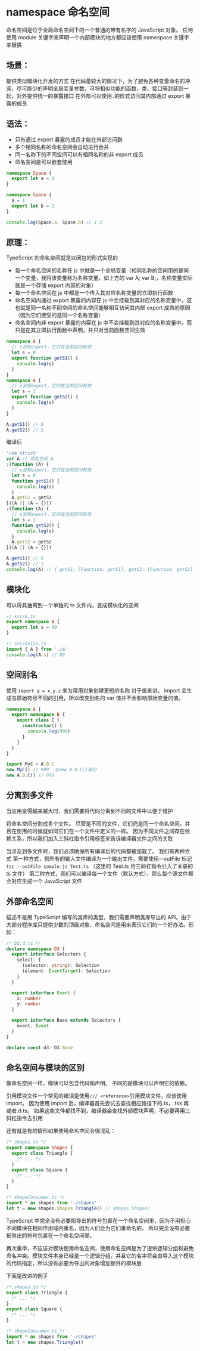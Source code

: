 # namespace 命名空间

命名空间是位于全局命名空间下的一个普通的带有名字的 JavaScript 对象。
任何使用 module 关键字来声明一个内部模块的地方都应该使用 namespace 关键字来替换

## 场景：

提供类似模块化开发的方式
在代码量较大的情况下，为了避免各种变量命名的冲突，尽可能少的声明全局变量参数，可将相似功能的函数、类、接口等封装到一起，对外提供统一的暴露接口
在外部可以使用`.`的形式访问其内部通过 export 暴露的成员

## 语法：

- 只有通过 export 暴露的成员才能在外部访问到
- 多个相同名称的命名空间会自动进行合并
- 同一名称下的不同空间可以有相同名称的非 export 成员
- 命名空间是可以嵌套使用

```ts
namespace Space {
  export let a = 0
}

namespace Space {
  a = 1
  export let b = 2
}

console.log(Space.a, Space.b) // 1 2
```

## 原理：

TypeScript 的命名空间就是以闭包的形式实现的

- 每一个命名空间的名称在 js 中就是一个全局变量（相同名称的空间用的是同一个变量，我将该变量称为名称变量，如上方的 var A; var B;，名称变量实际就是一个存储 export 内容的对象）
- 每一个命名空间在 js 中都是一个传入其对应名称变量的立即执行函数
- 命名空间内通过 export 暴露的内容在 js 中会挂载到其对应的名称变量中，这也就是同一名称不同空间的命名空间能够相互访问其内部 export 成员的原因（因为它们接受的是同一个名称变量）
- 命名空间内非 export 暴露的内容在 js 中不会挂载到其对应的名称变量中，而只是在其立即执行函数中声明，并只对当前函数空间生效

```ts
namespace A {
  // s没有export，它只在当前空间有效
  let s = 0
  export function getS1() {
    console.log(s)
  }
}
namespace A {
  // s没有export，它只在当前空间有效
  let s = 1
  export function getS2() {
    console.log(s)
  }
}

A.getS1() // 0
A.getS2() // 1
```

编译后

```js
'use strict'
var A // 命名空间 A
;(function (A) {
  // s没有export，它只在当前空间有效
  let s = 0
  function getS1() {
    console.log(s)
  }
  A.getS1 = getS1
})(A || (A = {}))
;(function (A) {
  // s没有export，它只在当前空间有效
  let s = 1
  function getS2() {
    console.log(s)
  }
  A.getS2 = getS2
})(A || (A = {}))

A.getS1() // 0
A.getS2() // 1
console.log(A) // { getS1: [Function: getS1], getS2: [Function: getS2] }
```

## 模块化

可以将其抽离到一个单独的 ts 文件内，变成模块化的空间

```ts
// src/a.ts
export namespace A {
  export let s = 99
}
```

```ts
// src/hello.ts
import { A } from './a'
console.log(A.s) // 99
```

## 空间别名

使用 `import q = x.y.z` 来为常用对象创建更短的名称
对于值来讲， import 会生成与原始符号不同的引用，所以改变别名的 var 值并不会影响原始变量的值。

```ts
namespace A {
  export namespace B {
    export class C {
      constructor() {
        console.log(999)
      }
    }
  }
}

import MyC = A.B.C
new MyC() // 999  与new A.B.C()等价
new A.B.C() // 999
```

## 分离到多文件

当应用变得越来越大时，我们需要将代码分离到不同的文件中以便于维护

将命名空间分割成多个文件。 尽管是不同的文件，它们仍是同一个命名空间，并且在使用的时候就如同它们在一个文件中定义的一样。 因为不同文件之间存在依赖关系，所以我们加入三斜杠指令引用标签来告诉编译器文件之间的关联

当涉及到多文件时，我们必须确保所有编译后的代码都被加载了。 我们有两种方式
第一种方式，把所有的输入文件编译为一个输出文件，需要使用--outFile 标记 `tsc --outFile sample.js Test.ts` （这里的 Test.ts 用三斜杠指令引入了关联的 ts 文件）
第二种方式，我们可以编译每一个文件（默认方式），那么每个源文件都会对应生成一个 JavaScript 文件

## 外部命名空间

描述不是用 TypeScript 编写的类库的类型，我们需要声明类库导出的 API。由于大部分程序库只提供少数的顶级对象，命名空间是用来表示它们的一个好办法。形如：

```ts
/* D3.d.ts */
declare namespace D3 {
  export interface Selectors {
    select: {
      (selector: string): Selection
      (element: EventTarget): Selection
    }
  }

  export interface Event {
    x: number
    y: number
  }

  export interface Base extends Selectors {
    event: Event
  }
}

declare const d3: D3.Base
```

## 命名空间与模块的区别

像命名空间一样，模块可以包含代码和声明。 不同的是模块可以声明它的依赖。

引用模块文件一个常见的错误是使用`/// <reference>`引用模块文件，应该使用 import。
因为使用 import 后，编译器首先尝试去查找相应路径下的.ts，.tsx 再或者.d.ts。 如果这些文件都找不到，编译器会查找外部模块声明，不必要再用三斜杠指令去引用

还有就是有的情形如果使用命名空间会很混乱：

```ts
/* shapes.ts */
export namespace Shapes {
  export class Triangle {
    /* ... */
  }
  export class Square {
    /* ... */
  }
}
```

```ts
/* shapeConsumer.ts */
import * as shapes from './shapes'
let t = new shapes.Shapes.Triangle() // shapes.Shapes?
```

TypeScript 中完全没有必要把导出的符号包裹在一个命名空间里，因为不用担心不同模块在相同作用域内重名，因为人们会为它们重命名的，
所以完全没有必要把导出的符号包裹在一个命名空间里。

再次重申，不应该对模块使用命名空间，使用命名空间是为了提供逻辑分组和避免命名冲突。模块文件本身已经是一个逻辑分组，并且它的名字将会由导入这个模块的代码指定，所以没有必要为导出的对象增加额外的模块层

下面是改进的例子

```ts
/* shapes.ts */
export class Triangle {
  /* ... */
}
export class Square {
  /* ... */
}
```

```ts
/* shapeConsumer.ts */
import * as shapes from './shapes'
let t = new shapes.Triangle()
```
